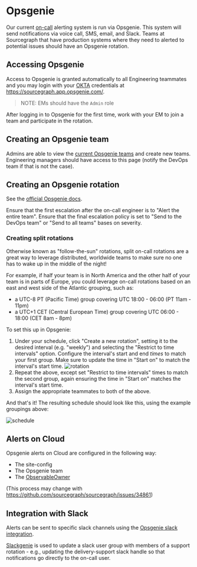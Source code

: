 # Opsgenie

Our current [on-call](../../dev/process/incidents/on_call.md) alerting system is run via Opsgenie. This system will send notifications via voice call, SMS, email, and Slack.
Teams at Sourcegraph that have production systems where they need to alerted to potential issues should have an Opsgenie rotation.

## Accessing Opsgenie

Access to Opsgenie is granted automatically to all Engineering teammates and you may login with your [OKTA](../../../tech-ops/tools/Okta/main.md) credentials at https://sourcegraph.app.opsgenie.com/.

> NOTE: EMs should have the `Admin` role

After logging in to Opsgenie for the first time, work with your EM to join a team and participate in the rotation.

## Creating an Opsgenie team

Admins are able to view the [current Opsgenie teams](https://sourcegraph.app.opsgenie.com/teams/list) and create new teams.
Engineering managers should have access to this page (notify the DevOps team if that is not the case).

## Creating an Opsgenie rotation

See the [official Opsgenie docs](https://support.atlassian.com/opsgenie/docs/manage-on-call-schedules-and-rotations/).

Ensure that the first escalation after the on-call engineer is to "Alert the entire team".
Ensure that the final escalation policy is set to "Send to the DevOps team" or "Send to all teams" bases on severity.

### Creating split rotations

Otherwise known as "follow-the-sun" rotations, split on-call rotations are a great way to leverage distributed, worldwide teams to make sure no one has to wake up in the middle of the night!

For example, if half your team is in North America and the other half of your team is in parts of Europe, you could leverage on-call rotations based on an east and west side of the Atlantic grouping, such as:

- a UTC-8 PT (Pacific Time) group covering UTC 18:00 - 06:00 (PT 11am - 11pm)
- a UTC+1 CET (Central European Time) group covering UTC 06:00 - 18:00 (CET 8am - 8pm)

To set this up in Opsgenie:

1. Under your schedule, click "Create a new rotation", setting it to the desired interval (e.g. "weekly") and selecting the "Restrict to time intervals" option. Configure the interval's start and end _times_ to match your first group. Make sure to update the time in "Start on" to match the interval's start time.
   ![rotation](https://user-images.githubusercontent.com/23356519/178831318-433e9e87-bf1f-4f67-b894-8f38bd9de1f3.png)
2. Repeat the above, except set "Restrict to time intervals" times to match the second group, again ensuring the time in "Start on" matches the interval's start time.
3. Assign the appropriate teammates to both of the above.

And that's it! The resulting schedule should look like this, using the example groupings above:

![schedule](https://user-images.githubusercontent.com/23356519/178831992-cc51874d-d566-4546-a251-6e53bc6eb204.png)

## Alerts on Cloud

Opsgenie alerts on Cloud are configured in the following way:

- The site-config
- The Opsgenie team
- The [ObservableOwner](https://sourcegraph.com/search?q=context:global+repo:%5Egithub%5C.com/sourcegraph/sourcegraph%24+ObservableOwner&patternType=literal)

(This process may change with https://github.com/sourcegraph/sourcegraph/issues/34861)

## Integration with Slack

Alerts can be sent to specific slack channels using the [Opsgenie slack integration](https://sourcegraph.app.opsgenie.com/settings/slack).

[Slackgenie](../../dev/tools/slackgenie.md) is used to update a slack user group with members of a support rotation - e.g., updating the delivery-support slack handle so that notifications go directly to the on-call user.
